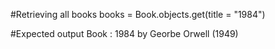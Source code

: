 #Retrieving all books
books = Book.objects.get(title = "1984")

#Expected output
Book : 1984 by Georbe Orwell (1949)